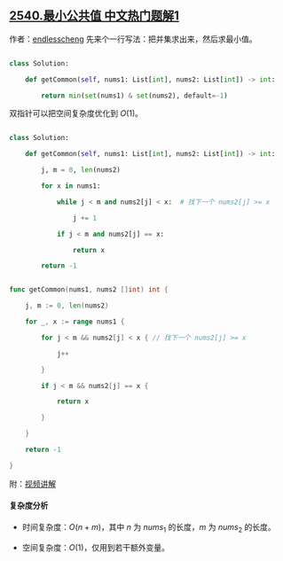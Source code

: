 ## [2540.最小公共值 中文热门题解1](https://leetcode.cn/problems/minimum-common-value/solutions/100000/by-endlesscheng-f6bd)

作者：[endlesscheng](https://leetcode.cn/u/endlesscheng)
先来个一行写法：把并集求出来，然后求最小值。

```py [sol1-Python3]
class Solution:
    def getCommon(self, nums1: List[int], nums2: List[int]) -> int:
        return min(set(nums1) & set(nums2), default=-1)
```

双指针可以把空间复杂度优化到 $O(1)$。

```py [sol2-Python3]
class Solution:
    def getCommon(self, nums1: List[int], nums2: List[int]) -> int:
        j, m = 0, len(nums2)
        for x in nums1:
            while j < m and nums2[j] < x:  # 找下一个 nums2[j] >= x
                j += 1
            if j < m and nums2[j] == x:
                return x
        return -1
```

```go [sol2-Go]
func getCommon(nums1, nums2 []int) int {
	j, m := 0, len(nums2)
	for _, x := range nums1 {
		for j < m && nums2[j] < x { // 找下一个 nums2[j] >= x
			j++
		}
		if j < m && nums2[j] == x {
			return x
		}
	}
	return -1
}
```

附：[视频讲解](https://www.bilibili.com/video/BV1jG4y197qD/)

#### 复杂度分析

- 时间复杂度：$O(n+m)$，其中 $n$ 为 $\textit{nums}_1$ 的长度，$m$ 为 $\textit{nums}_2$ 的长度。
- 空间复杂度：$O(1)$，仅用到若干额外变量。
